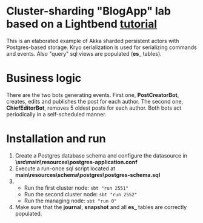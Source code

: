 Cluster-sharding "BlogApp" lab based on a Lightbend [tutorial](https://github.com/typesafehub/activator-akka-cluster-sharding-scala/blob/master/tutorial/index.html)
=====================================

This is an elaborated example of Akka sharded persistent actors with Postgres-based storage. Kryo serialization is used for serializing commands and events. Also "query" sql views are populated (**es_** tables).

# Business logic
There are the two bots generating events. First one, **PostCreatorBot**, creates, edits and publishes the post for each author. The second one, **ChiefEditorBot**, removes 5 oldest posts for each author. Both bots act periodically in a self-scheduled manner.
# Installation and run

1.  Create a Postgres database schema and configure the datasource in **\src\main\resources\postgres-application.conf**
2.  Execute a run-once sql script located at **main\resources\schema\postgres\postgres-schema.sql**
3.  * Run the first cluster node: `sbt "run 2551"` 
    * Run the second cluster node: `sbt "run 2552"`
    * Run the managing node: `sbt "run 0"`
4.  Make sure that the **journal**, **snapshot** and all **es_** tables are correctly populated.
